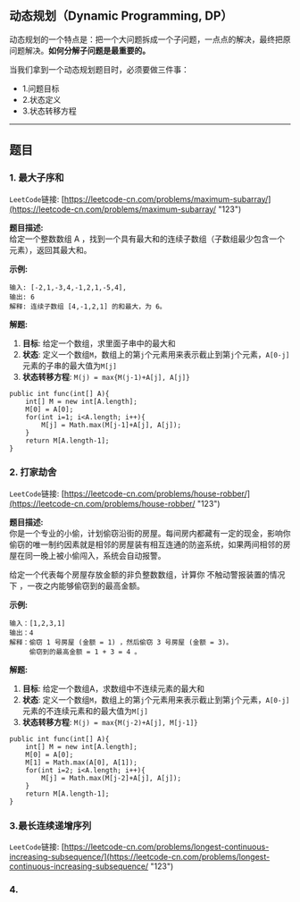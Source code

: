 
## 动态规划（Dynamic Programming, DP）

动态规划的一个特点是：把一个大问题拆成一个子问题，一点点的解决，最终把原问题解决。**如何分解子问题是最重要的。**

当我们拿到一个动态规划题目时，必须要做三件事：
- 1.问题目标
- 2.状态定义
- 3.状态转移方程

-------------------------------------------------------------
## 题目

### 1. 最大子序和
``LeetCode``链接: [https://leetcode-cn.com/problems/maximum-subarray/](https://leetcode-cn.com/problems/maximum-subarray/ "123")

**题目描述:**<br/>
给定一个整数数组 A ，找到一个具有最大和的连续子数组（子数组最少包含一个元素），返回其最大和。

**示例:**<br/>
```
输入: [-2,1,-3,4,-1,2,1,-5,4],
输出: 6
解释: 连续子数组 [4,-1,2,1] 的和最大，为 6。
```

**解题:**<br/>

1. **目标**: 给定一个数组，求里面子串中的最大和
2. **状态**: 定义一个数组``M``，数组上的第``j``个元素用来表示截止到第``j``个元素，``A[0-j]``元素的子串的最大值为``M[j]``
3. **状态转移方程**: ``M(j) = max{M(j-1)+A[j], A[j]}``

```
public int func(int[] A){
    int[] M = new int[A.length];
    M[0] = A[0];
    for(int i=1; i<A.length; i++){
        M[j] = Math.max(M[j-1]+A[j], A[j]);
    }
    return M[A.length-1];
}

```

### 2. 打家劫舍
``LeetCode``链接: [https://leetcode-cn.com/problems/house-robber/](https://leetcode-cn.com/problems/house-robber/ 
 "123")


**题目描述:**<br/>
你是一个专业的小偷，计划偷窃沿街的房屋。每间房内都藏有一定的现金，影响你偷窃的唯一制约因素就是相邻的房屋装有相互连通的防盗系统，如果两间相邻的房屋在同一晚上被小偷闯入，系统会自动报警。

给定一个代表每个房屋存放金额的非负整数数组，计算你 不触动警报装置的情况下 ，一夜之内能够偷窃到的最高金额。

**示例:**<br/>
```
输入：[1,2,3,1]
输出：4
解释：偷窃 1 号房屋 (金额 = 1) ，然后偷窃 3 号房屋 (金额 = 3)。
     偷窃到的最高金额 = 1 + 3 = 4 。
```

**解题:**<br/>

1. **目标**: 给定一个数组A，求数组中不连续元素的最大和
2. **状态**: 定义一个数组``M``，数组上的第``j``个元素用来表示截止到第``j``个元素，``A[0-j]``元素的不连续元素和的最大值为``M[j]``
3. **状态转移方程**: ``M(j) = max{M(j-2)+A[j], M[j-1]}``

```
public int func(int[] A){
    int[] M = new int[A.length];
    M[0] = A[0];
    M[1] = Math.max(A[0], A[1]);
    for(int i=2; i<A.length; i++){
        M[j] = Math.max(M[j-2]+A[j], A[j]);
    }
    return M[A.length-1];
}
```

### 3.最长连续递增序列
``LeetCode``链接: [https://leetcode-cn.com/problems/longest-continuous-increasing-subsequence/](https://leetcode-cn.com/problems/longest-continuous-increasing-subsequence/  "123")






### 4. 


















